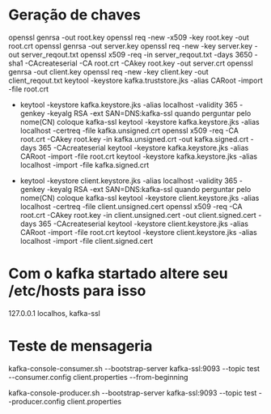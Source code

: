 # Geração de chaves

openssl genrsa -out root.key
openssl req -new -x509 -key root.key -out root.crt
openssl genrsa -out server.key
openssl req -new -key server.key -out server_reqout.txt
openssl x509 -req -in server_reqout.txt -days 3650 -sha1 -CAcreateserial -CA root.crt -CAkey root.key -out server.crt
openssl genrsa -out client.key
openssl req -new -key client.key -out client_reqout.txt
keytool -keystore kafka.truststore.jks -alias CARoot -import -file root.crt
- keytool -keystore kafka.keystore.jks -alias localhost -validity 365 -genkey -keyalg RSA -ext SAN=DNS:kafka-ssl
  quando perguntar pelo nome(CN) coloque kafka-ssl
keytool -keystore kafka.keystore.jks -alias localhost -certreq -file kafka.unsigned.crt
openssl x509 -req -CA root.crt -CAkey root.key -in kafka.unsigned.crt -out kafka.signed.crt -days 365 -CAcreateserial
keytool -keystore kafka.keystore.jks -alias CARoot -import -file root.crt
keytool -keystore kafka.keystore.jks -alias localhost -import -file kafka.signed.crt


- keytool -keystore client.keystore.jks -alias localhost -validity 365 -genkey -keyalg RSA -ext SAN=DNS:kafka-ssl
  quando perguntar pelo nome(CN) coloque kafka-ssl
keytool -keystore client.keystore.jks -alias localhost -certreq -file client.unsigned.cert
openssl x509 -req -CA root.crt -CAkey root.key -in client.unsigned.cert -out client.signed.cert -days 365 -CAcreateserial
keytool -keystore client.keystore.jks -alias CARoot -import -file root.crt
keytool -keystore client.keystore.jks -alias localhost -import -file client.signed.cert

# Com o kafka startado altere seu /etc/hosts para isso
127.0.0.1	localhos, kafka-ssl

# Teste de mensageria

kafka-console-consumer.sh --bootstrap-server kafka-ssl:9093 --topic test --consumer.config client.properties --from-beginning

kafka-console-producer.sh --bootstrap-server kafka-ssl:9093 --topic test --producer.config client.properties
